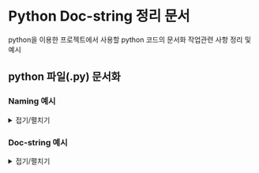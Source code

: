 # Python Doc-string 정리 문서

python을 이용한 프로젝트에서 사용할 python 코드의 문서화 작업관련 사항 정리 및 예시

## python 파일(.py) 문서화

### Naming 예시

<details >
<summary>접기/펼치기</summary>

| 타입                 | Public                       | Internal                                   |
| -------------------- | ---------------------------- | ------------------------------------------ |
| 모듈                 | `lower_with_under`           | `_lower_with_under`                        |
| 클래스               | `CapWords`                   | `_CapWords`                                |
| 함수                 | `Upper_in_first_with_under()`| `_Upper_in_first_with_under()`             |
| 글로벌/클래스 상수   | `CAPS_WITH_UNDER`            | `_CAPS_WITH_UNDER`                         |
| 인스턴스 변수        | `lower_with_under`           | `_lower_with_under` (protected)            |
| 메서드 이름          | `Upper_in_first_with_under()`| `_Upper_in_first_with_under()` (protected) |
| 함수/메서드 매개변수 | `lower_with_under`           |                                            |
| 지역 변수            | `lower_with_under`           |                                            |

</details>

### Doc-string 예시

<details >
<summary>접기/펼치기</summary>

```python
""" ### Module feature description
Note

------------------------------------------------------------------------
### Requirement
    None ( = Not exist)

### Structure
    `ClassName` or `Function_name`: Description of each object

"""

# --- import area --- #

# --- import area --- #


class ClassName():
    """ ### Description of class functionality
    Note

    ---------------------------------------------------------------------
    ### Args
    - Super
        - `arg_name`: Description of the input argument from parents
    - This
        - `arg_name`: Description of the input argument

    ### Attributes
    - `attribute_name`: Description of the class attribute name

    ### Structure
    - `SubClassName` or `Function_name`: Description of each object

    ### Todo
    - `SubClassName` or `Function_name`: Description of each object, but not written

    """
    def Function_name(self, ...):
    """ ### Function feature description
    Note

    ------------------------------------------------------------------
    ### Args
    - `arg_name`: Description of the input argument

    ### Returns or Yields
    - `data_format`: Description of the output argument

    ### Raises
    - `error_type`: Method of handling according to error issues

    """
    ...
```

</details>
